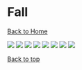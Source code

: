 # Fall

[Back to Home](https://github.com/RickyFoots/Wallpapers/tree/main)

</h1>

<img src="https://github.com/RickyFoots/Wallpapers/blob/main/Seasonal/Summer/4 - b24Q8oE.jpg">

<img src="https://github.com/RickyFoots/Wallpapers/blob/main/Seasonal/Summer/5 - uCrGTLP.jpg">

<img src="https://github.com/RickyFoots/Wallpapers/blob/main/Seasonal/Summer/20230511_1827_Photography.jpg">

<img src="https://github.com/RickyFoots/Wallpapers/blob/main/Seasonal/Summer/beach-seagul.jpg">

<img src="https://github.com/RickyFoots/Wallpapers/blob/main/Seasonal/Summer/maui.jpg">

<img src="https://github.com/RickyFoots/Wallpapers/blob/main/Seasonal/Summer/mesa.png">

<img src="https://github.com/RickyFoots/Wallpapers/blob/main/Seasonal/Summer/MoarBeach.jpg">

<img src="https://github.com/RickyFoots/Wallpapers/blob/main/Seasonal/Summer/moroco.jpg">

[Back to top](#Top)
